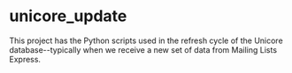 # unicore_update
This project has the Python scripts used in the refresh cycle of the Unicore database--typically when we receive a new set of data from Mailing Lists Express.
